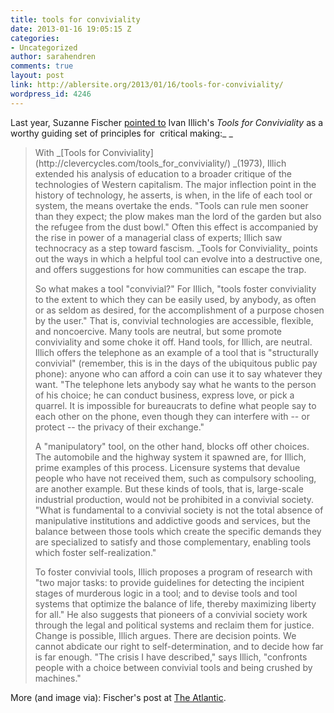 ```yaml
---
title: tools for conviviality
date: 2013-01-16 19:05:15 Z
categories:
- Uncategorized
author: sarahendren
comments: true
layout: post
link: http://ablersite.org/2013/01/16/tools-for-conviviality/
wordpress_id: 4246
---
```


Last year, Suzanne Fischer [pointed to](http://www.theatlantic.com/technology/archive/2012/04/why-the-landline-telephone-was-the-perfect-tool/255930/) Ivan Illich's _Tools for Conviviality_ as a worthy guiding set of principles for  critical making:_
_


<blockquote>With _[Tools for Conviviality](http://clevercycles.com/tools_for_conviviality/) _(1973), Illich extended his analysis of education to a broader critique of the technologies of Western capitalism. The major inflection point in the history of technology, he asserts, is when, in the life of each tool or system, the means overtake the ends. "Tools can rule men sooner than they expect; the plow makes man the lord of the garden but also the refugee from the dust bowl." Often this effect is accompanied by the rise in power of a managerial class of experts; Illich saw technocracy as a step toward fascism. _Tools for Conviviality_ points out the ways in which a helpful tool can evolve into a destructive one, and offers suggestions for how communities can escape the trap.

So what makes a tool "convivial?" For Illich, "tools foster conviviality to the extent to which they can be easily used, by anybody, as often or as seldom as desired, for the accomplishment of a purpose chosen by the user." That is, convivial technologies are accessible, flexible, and noncoercive. Many tools are neutral, but some promote conviviality and some choke it off. Hand tools, for Illich, are neutral. Illich offers the telephone as an example of a tool that is "structurally convivial" (remember, this is in the days of the ubiquitous public pay phone): anyone who can afford a coin can use it to say whatever they want. "The telephone lets anybody say what he wants to the person of his choice; he can conduct business, express love, or pick a quarrel. It is impossible for bureaucrats to define what people say to each other on the phone, even though they can interfere with -- or protect -- the privacy of their exchange."

A "manipulatory" tool, on the other hand, blocks off other choices. The automobile and the highway system it spawned are, for Illich, prime examples of this process. Licensure systems that devalue people who have not received them, such as compulsory schooling, are another example. But these kinds of tools, that is, large-scale industrial production, would not be prohibited in a convivial society. "What is fundamental to a convivial society is not the total absence of manipulative institutions and addictive goods and services, but the balance between those tools which create the specific demands they are specialized to satisfy and those complementary, enabling tools which foster self-realization."

To foster convivial tools, Illich proposes a program of research with "two major tasks: to provide guidelines for detecting the incipient stages of murderous logic in a tool; and to devise tools and tool systems that optimize the balance of life, thereby maximizing liberty for all." He also suggests that pioneers of a convivial society work through the legal and political systems and reclaim them for justice. Change is possible, Illich argues. There are decision points. We cannot abdicate our right to self-determination, and to decide how far is far enough. "The crisis I have described," says Illich, "confronts people with a choice between convivial tools and being crushed by machines."</blockquote>


More (and image via): Fischer's post at [The Atlantic](http://www.theatlantic.com/technology/archive/2012/04/why-the-landline-telephone-was-the-perfect-tool/255930/).
